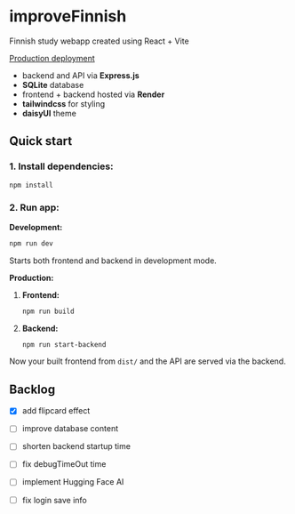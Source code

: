 # improveFinnish

Finnish study webapp created using React + Vite

[Production deployment](https://improvefinnish-frontend.onrender.com/)

- backend and API via **Express.js**
- **SQLite** database
- frontend + backend hosted via **Render**
- **tailwindcss** for styling
- **daisyUI** theme

## Quick start

### 1. Install dependencies:

```sh
npm install
```

### 2. Run app:

**Development:**

```sh
npm run dev
```

Starts both frontend and backend in development mode.

**Production:**

1. **Frontend:**
   ```sh
   npm run build
   ```
2. **Backend:**
   ```sh
   npm run start-backend
   ```

Now your built frontend from `dist/` and the API are served via the backend.

## Backlog

- [x] add flipcard effect
- [ ] improve database content
- [ ] shorten backend startup time
- [ ] fix debugTimeOut time
- [ ] implement Hugging Face AI
- [ ] fix login save info

